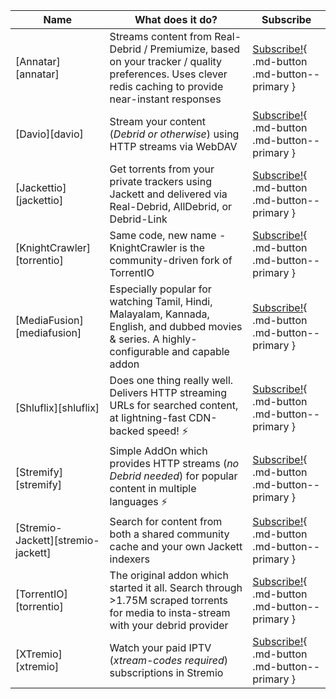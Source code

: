 Name | What does it do? | Subscribe
---------|----------|---------
 [Annatar][annatar] | Streams content from Real-Debrid / Premiumize, based on your tracker / quality preferences. Uses clever redis caching to provide near-instant responses | [Subscribe!](https://store.elfhosted.com/product/annatar/){ .md-button .md-button--primary }
 [Davio][davio] | Stream your content (*Debrid or otherwise*) using HTTP streams via WebDAV | [Subscribe!](https://store.elfhosted.com/product/davio/){ .md-button .md-button--primary }
 [Jackettio][jackettio] | Get torrents from your private trackers using Jackett and delivered via Real-Debrid, AllDebrid, or Debrid-Link | [Subscribe!](https://store.elfhosted.com/product/jackettio/){ .md-button .md-button--primary }
 [KnightCrawler][torrentio] | Same code, new name - KnightCrawler is the community-driven fork of TorrentIO | [Subscribe!](https://store.elfhosted.com/product/knightcrawler/){ .md-button .md-button--primary } 
 [MediaFusion][mediafusion] | Especially popular for watching Tamil, Hindi, Malayalam, Kannada, English, and dubbed movies & series. A highly-configurable and capable addon | [Subscribe!](https://store.elfhosted.com/product/mediafusion/){ .md-button .md-button--primary }  
 [Shluflix][shluflix] | Does one thing really well. Delivers HTTP streaming URLs for searched content, at lightning-fast CDN-backed speed! :zap: | [Subscribe!](https://store.elfhosted.com/product/shuflix/){ .md-button .md-button--primary }
 [Stremify][stremify] | Simple AddOn which provides HTTP streams (*no Debrid needed*) for popular content in multiple languages :zap: | [Subscribe!](https://store.elfhosted.com/product/stremify/){ .md-button .md-button--primary } 
 [Stremio-Jackett][stremio-jackett] | Search for content from both a shared community cache and your own Jackett indexers| [Subscribe!](https://store.elfhosted.com/product/stremio-jackett/){ .md-button .md-button--primary } 
 [TorrentIO][torrentio] | The original addon which started it all. Search through >1.75M scraped torrents for media to insta-stream with your debrid provider | [Subscribe!](https://store.elfhosted.com/product/torrentio/){ .md-button .md-button--primary }
 [XTremio][xtremio] | Watch your paid IPTV (*xtream-codes required*) subscriptions in Stremio | [Subscribe!](https://store.elfhosted.com/product/xtremio/){ .md-button .md-button--primary }
